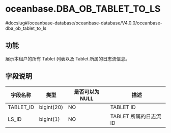 oceanbase.DBA_OB_TABLET_TO_LS 
==================================================
#docslug#/oceanbase-database/oceanbase-database/V4.0.0/oceanbase-dba_ob_tablet_to_ls


功能 
-------------------

展示本租户的所有 Tablet 列表以及 Tablet 所属的日志流信息。

字段说明 
----------------------



|   字段名称    |     类型     | 是否可以为 NULL |        描述        |
|-----------|------------|------------|------------------|
| TABLET_ID | bigint(20) | NO         | TABLET ID        |
| LS_ID     | bigint(1)  | NO         | TABLET 所属的日志流 ID |


